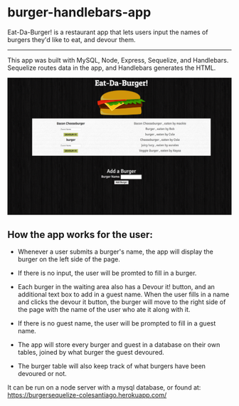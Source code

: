 # burger-handlebars-app

Eat-Da-Burger! is a restaurant app that lets users input the names of burgers they'd like to eat, and devour them. 

--------
This app was built with MySQL, Node, Express, Sequelize, and Handlebars. Sequelize routes data in the app, and Handlebars generates the HTML.

![burger photo](https://raw.githubusercontent.com/ColeSantiago/sequelizedBurger/master/public/assets/img/burger-readme.png)

How the app works for the user:
--
*  Whenever a user submits a burger's name, the app will display the burger on the left side of the page.

*  If there is no input, the user will be promted to fill in a burger.

*  Each burger in the waiting area also has a Devour it! button, and an additional text box to add in a guest name. When the user fills in a name and clicks the devour it button, the burger will move to the right side of the page with the name of the user who ate it along with it.

*  If there is no guest name, the user will be prompted to fill in a guest name.

*  The app will store every burger  and guest in a database on their own tables, joined by what burger the guest devoured.

*  The burger table will also keep track of what burgers have been devoured or not.

It can be run on a node server with a mysql database, or found at:
https://burgersequelize-colesantiago.herokuapp.com/
